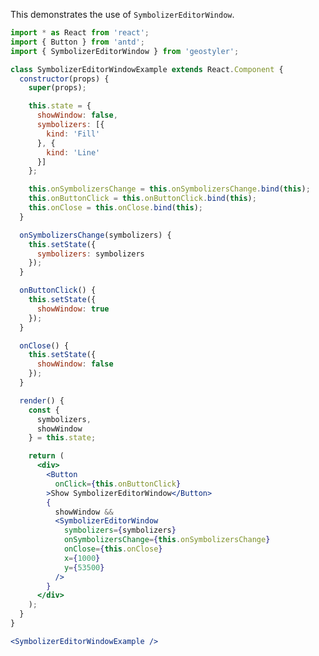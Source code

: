 <!--
 * Released under the BSD 2-Clause License
 *
 * Copyright (c) 2018-present, terrestris GmbH & Co. KG
 * All rights reserved.
 *
 * Redistribution and use in source and binary forms, with or without
 * modification, are permitted provided that the following conditions are met:
 *
 * * Redistributions of source code must retain the above copyright notice,
 *   this list of conditions and the following disclaimer.
 *
 * * Redistributions in binary form must reproduce the above copyright notice,
 *   this list of conditions and the following disclaimer in the documentation
 *   and/or other materials provided with the distribution.
 *
 * THIS SOFTWARE IS PROVIDED BY THE COPYRIGHT HOLDERS AND CONTRIBUTORS "AS IS"
 * AND ANY EXPRESS OR IMPLIED WARRANTIES, INCLUDING, BUT NOT LIMITED TO, THE
 * IMPLIED WARRANTIES OF MERCHANTABILITY AND FITNESS FOR A PARTICULAR PURPOSE
 * ARE DISCLAIMED. IN NO EVENT SHALL THE COPYRIGHT HOLDER OR CONTRIBUTORS BE
 * LIABLE FOR ANY DIRECT, INDIRECT, INCIDENTAL, SPECIAL, EXEMPLARY, OR
 * CONSEQUENTIAL DAMAGES (INCLUDING, BUT NOT LIMITED TO, PROCUREMENT OF
 * SUBSTITUTE GOODS OR SERVICES; LOSS OF USE, DATA, OR PROFITS; OR BUSINESS
 * INTERRUPTION) HOWEVER CAUSED AND ON ANY THEORY OF LIABILITY, WHETHER IN
 * CONTRACT, STRICT LIABILITY, OR TORT (INCLUDING NEGLIGENCE OR OTHERWISE)
 * ARISING IN ANY WAY OUT OF THE USE OF THIS SOFTWARE, EVEN IF ADVISED OF THE
 * POSSIBILITY OF SUCH DAMAGE.
 *
-->

This demonstrates the use of `SymbolizerEditorWindow`.

```jsx
import * as React from 'react';
import { Button } from 'antd';
import { SymbolizerEditorWindow } from 'geostyler';

class SymbolizerEditorWindowExample extends React.Component {
  constructor(props) {
    super(props);

    this.state = {
      showWindow: false,
      symbolizers: [{
        kind: 'Fill'
      }, {
        kind: 'Line'
      }]
    };

    this.onSymbolizersChange = this.onSymbolizersChange.bind(this);
    this.onButtonClick = this.onButtonClick.bind(this);
    this.onClose = this.onClose.bind(this);
  }

  onSymbolizersChange(symbolizers) {
    this.setState({
      symbolizers: symbolizers
    });
  }

  onButtonClick() {
    this.setState({
      showWindow: true
    });
  }

  onClose() {
    this.setState({
      showWindow: false
    });
  }

  render() {
    const {
      symbolizers,
      showWindow
    } = this.state;

    return (
      <div>
        <Button
          onClick={this.onButtonClick}
        >Show SymbolizerEditorWindow</Button>
        {
          showWindow &&
          <SymbolizerEditorWindow
            symbolizers={symbolizers}
            onSymbolizersChange={this.onSymbolizersChange}
            onClose={this.onClose}
            x={1000}
            y={53500}
          />
        }
      </div>
    );
  }
}

<SymbolizerEditorWindowExample />
```

